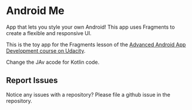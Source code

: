 # Android Me
App that lets you style your own Android! This app uses Fragments to create a flexible and responsive UI.

This is the toy app for the Fragments lesson of the [Advanced Android App Development course on Udacity](https://www.udacity.com/course/advanced-android-app-development--ud855).

Change the JAv acode for Kotlin code.

## Report Issues
Notice any issues with a repository? Please file a github issue in the repository.
